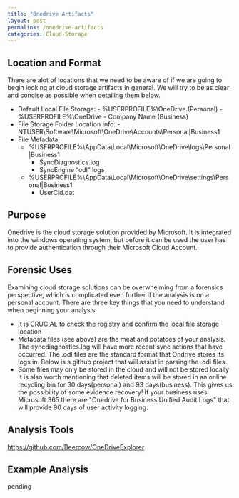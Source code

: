 ```yaml
---
title: "Onedrive Artifacts"
layout: post
permalink: /onedrive-artifacts
categories: Cloud-Storage
---
```

## Location and Format

There are alot of locations that we need to be aware of if we are going to begin looking at cloud storage artifacts in general. We will try to be as clear and concise as possible when detailing them below. 
- Default Local File Storage:
        - %USERPROFILE%\OneDrive (Personal)
        - %USERPROFILE%\OneDrive - Company Name (Business)
- File Storage Folder Location Info:
        - NTUSER\Software\Microsoft\OneDrive\Accounts\Personal|Business1
- File Metadata:
    - %USERPROFILE%\AppData\Local\Microsoft\OneDrive\logs\Personal|Business1
        - SyncDiagnostics.log
        - SyncEngine “odl” logs
    - %USERPROFILE%\AppData\Local\Microsoft\OneDrive\settings\Personal|Business1
        - UserCid.dat

## Purpose

Onedrive is the cloud storage solution provided by Microsoft. It is integrated into the windows operating system, but before it can be used the user has to provide authentication through their Microsoft Cloud Account. 

## Forensic Uses

Examining cloud storage solutions can be overwhelming from a forensics perspective, which is complicated even further if the analysis is on a personal account. There are three key things that you need to understand when beginning your analysis.
- It is CRUCIAL to check the registry and confirm the local file storage location
- Metadata files (see above) are the meat and potatoes of your analysis. The syncdiagnostics.log will have more recent sync actions that have occurred. The .odl files are the standard format that Ondrive stores its logs in. Below is a github project that will assist in parsing the .odl files.
- Some files may only be stored in the cloud and will not be stored locally
It is also worth mentioning that deleted items will be stored in an online recycling bin for 30 days(personal) and 93 days(business). This gives us the possibility of some evidence recovery! If your business uses Microsoft 365 there are "Onedrive for Business Unified Audit Logs" that will provide 90 days of user activity logging.

## Analysis Tools 

https://github.com/Beercow/OneDriveExplorer

## Example Analysis

pending